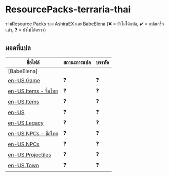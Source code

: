 # ResourcePacks-terraria-thai
รวมResource Packs ของ AshiraEX และ BabeElena
(❌ = ยังไม่ได้แปล, ✔ = แปลเสร็จแล้ว, ❓ = ยังไม่ได้ตรวจ)

## มอดที่แปล
 ชื่อไฟล์                           | สถานะการแปล                                                 | บรรทัด  
--------------------------------- | :------------------------------------------------------------- | :-------------------------------------------------------------
  | [BabeElena] |
 [en-US.Game](BabeElena/Content/Localization/en-US.Game.json) | ❓ | ❓
 [en-US.Items - ชื่อไทย](BabeElena/Content/Localization/en-US.Items%20-%20ชื่อไทย.json) | ❓ | ❓
 [en-US.Items](BabeElena/Content/Localization/en-US.Items.json) | ❓ | ❓
 [en-US](BabeElena/Content/Localization/en-US.json) | ❓ | ❓
 [en-US.Legacy](BabeElena/Content/Localization/en-US.Legacy.json) | ❓ | ❓
 [en-US.NPCs - ชื่อไทย](BabeElena/Content/Localization/en-US.NPCs%20-%20ชื่อไทย.json) | ❓ | ❓
 [en-US.NPCs](BabeElena/Content/Localization/en-US.NPCs.json) | ❓ | ❓
 [en-US.Projectiles](BabeElena/Content/Localization/en-US.Projectiles.json) | ❓ | ❓
 [en-US.Town](BabeElena/Content/Localization/en-US.Town.json) | ❓ | ❓
